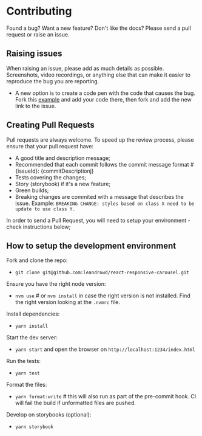 # Contributing

Found a bug? Want a new feature? Don't like the docs? Please send a pull request or raise an issue.

## Raising issues

When raising an issue, please add as much details as possible. Screenshots, video recordings, or anything else that can make it easier to reproduce the bug you are reporting.

-   A new option is to create a code pen with the code that causes the bug. Fork this [example](https://www.webpackbin.com/bins/-Kxr6IEf5zXSQvGCgKBR) and add your code there, then fork and add the new link to the issue.

## Creating Pull Requests

Pull requests are always welcome. To speed up the review process, please ensure that your pull request have:

-   A good title and description message;
-   Recommended that each commit follows the commit message format #{issueId}: {commitDescriptionj}
-   Tests covering the changes;
-   Story (storybook) if it's a new feature;
-   Green builds;
-   Breaking changes are commited with a message that describes the issue. Example: `BREAKING CHANGE: styles based on class X need to be update to use class Y.`

In order to send a Pull Request, you will need to setup your environment - check instructions below;

## How to setup the development environment

Fork and clone the repo:

-   `git clone git@github.com:leandrowd/react-responsive-carousel.git`

Ensure you have the right node version:

-   `nvm use` # or `nvm install` in case the right version is not installed. Find the right version looking at the `.nvmrc` file.

Install dependencies:

-   `yarn install`

Start the dev server:

-   `yarn start` and open the browser on `http://localhost:1234/index.html`

Run the tests:

-   `yarn test`

Format the files:

-   `yarn format:write` # this will also run as part of the pre-commit hook. CI will fail the build if unformatted files are pushed.

Develop on storybooks (optional):

-   `yarn storybook`
